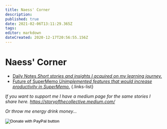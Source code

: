 ```yaml
---
title: Naess' Corner
description: 
published: true
date: 2021-02-06T13:11:29.365Z
tags: 
editor: markdown
dateCreated: 2020-12-17T20:56:55.156Z
---
```


# Naess' Corner
- [Daily Notes *Short stories and insights I acquired on my learning journey.*](https://www.supermemo.wiki/en/blogs/naess/dailynotes)
- [Future of SuperMemo *Unimplemented features that would increase productivity in SuperMemo.*](https://www.supermemo.wiki/en/blogs/naess/futureofsupermemo)
{.links-list}

*If you want to support me I have a medium page for the same stories I share here. https://storyofthecollective.medium.com/*

*Or throw me energy drink money...* 
<form action="https://www.paypal.com/donate" method="post" target="_top">
<input type="hidden" name="hosted_button_id" value="9YL44U9EAS9C8" />
<input type="image" src="https://www.paypalobjects.com/en_US/i/btn/btn_donate_LG.gif" border="0" name="submit" title="PayPal - The safer, easier way to pay online!" alt="Donate with PayPal button" />
<img alt="" border="0" src="https://www.paypal.com/en_FI/i/scr/pixel.gif" width="1" height="1" />
</form>
